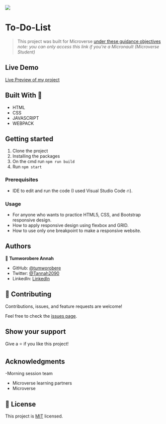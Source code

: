 ![](https://img.shields.io/badge/Microverse-blueviolet)

# To-Do-List

> This project was built for Microverse [under these guidance objectives](https://github.com/microverseinc/curriculum-javascript/blob/main/todo-list/m1_list_structure.md)
> _note: you can only access this link if you're a Micronault (Microverse Student)_

## Live Demo
 [Live Preview of my project](https://tumworobere.github.io/To-Do-List/)

## Built With 🔨

- HTML
- CSS
- JAVASCRIPT
- WEBPACK

## Getting started
1. Clone the project
2. Installing the packages
3. On the cmd run `npm run build`
4. Run `npm start`

### Prerequisites

- IDE to edit and run the code (I used Visual Studio Code 🔥).

### Usage

- For anyone who wants to practice HTML5, CSS, and Bootstrap responsive design.
- How to apply responsive design using flexbox and GRID.
- How to use only one breakpoint to make a responsive website.


## Authors

👤 **Tumworobere Annah**

- GitHub: [@tumworobere](https://github.com/tumworobere)
- Twitter: [@Tannah2090](https://twitter.com/Tannah2090)
- LinkedIn: [LinkedIn](www.linkedin.com/in/annah-tumworobere-6258b443)


## 🤝 Contributing

Contributions, issues, and feature requests are welcome!

Feel free to check the [issues page](../../issues/).

## Show your support

Give a ⭐️ if you like this project!

## Acknowledgments

-Morning session team
- Microverse learning partners
- Microverse


## 📝 License

This project is [MIT](./MIT.md) licensed.
